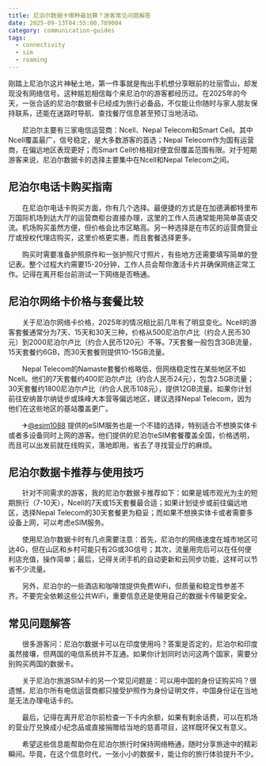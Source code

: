 ```yaml
---
title: 尼泊尔数据卡哪种最划算？游客常见问题解答
date: 2025-09-13T04:55:00.709004
category: communication-guides
tags:
  - connectivity
  - sim
  - roaming
---
```


刚踏上尼泊尔这片神秘土地，第一件事就是掏出手机想分享眼前的壮丽雪山，却发现没有网络信号。这种尴尬相信每个来尼泊尔的游客都经历过。在2025年的今天，一张合适的尼泊尔数据卡已经成为旅行必备品，不仅能让你随时与家人朋友保持联系，还能在迷路时导航、查找餐厅信息甚至预订当地活动。

　　尼泊尔主要有三家电信运营商：Ncell、Nepal Telecom和Smart Cell。其中Ncell覆盖最广，信号稳定，是大多数游客的首选；Nepal Telecom作为国有运营商，在偏远地区表现更好；而Smart Cell价格相对便宜但覆盖范围有限。对于短期游客来说，尼泊尔数据卡的选择主要集中在Ncell和Nepal Telecom之间。

## 尼泊尔电话卡购买指南

　　在尼泊尔电话卡购买方面，你有几个选择。最便捷的方式是在加德满都特里布万国际机场到达大厅的运营商柜台直接办理，这里的工作人员通常能用简单英语交流。机场购买虽然方便，但价格会比市区略高。另一种选择是在市区的运营商营业厅或授权代理店购买，这里价格更实惠，而且套餐选择更多。

　　购买时需要准备护照原件和一张护照尺寸照片，有些地方还需要填写简单的登记表。整个过程大约需要15-20分钟，工作人员会帮你激活卡片并确保网络正常工作。记得在离开柜台前测试一下网络是否畅通。

## 尼泊尔网络卡价格与套餐比较

　　关于尼泊尔网络卡价格，2025年的情况相比前几年有了明显变化。Ncell的游客套餐通常分为7天、15天和30天三种，价格从500尼泊尔卢比（约合人民币30元）到2000尼泊尔卢比（约合人民币120元）不等。7天套餐一般包含3GB流量，15天套餐约6GB，而30天套餐则提供10-15GB流量。

　　Nepal Telecom的Namaste套餐价格略低，但网络稳定性在某些地区不如Ncell。他们的7天套餐约400尼泊尔卢比（约合人民币24元），包含2.5GB流量；30天套餐约1800尼泊尔卢比（约合人民币108元），提供12GB流量。如果你计划前往安纳普尔纳徒步或珠峰大本营等偏远地区，建议选择Nepal Telecom，因为他们在这些地区的基站覆盖更广。

　　✈[@esim1088](https://t.me/s/esim1088) 提供的eSIM服务也是一个不错的选择，特别适合不想换实体卡或者多设备同时上网的游客。他们提供的尼泊尔eSIM套餐覆盖全国，价格透明，而且可以出发前就在线购买，落地即用，省去了寻找营业厅的麻烦。

## 尼泊尔数据卡推荐与使用技巧

　　针对不同需求的游客，我的尼泊尔数据卡推荐如下：如果是城市观光为主的短期旅行（7-10天），Ncell的7天或15天套餐最合适；如果计划徒步或前往偏远地区，选择Nepal Telecom的30天套餐更为稳妥；而如果不想换实体卡或者需要多设备上网，可以考虑eSIM服务。

　　使用尼泊尔数据卡时有几点需要注意：首先，尼泊尔的网络速度在城市地区可达4G，但在山区和乡村可能只有2G或3G信号；其次，流量用完后可以在任何便利店充值，操作简单；最后，记得关闭手机的自动更新和云同步功能，这样可以节省不少流量。

　　另外，尼泊尔的一些酒店和咖啡馆提供免费WiFi，但质量和稳定性参差不齐。不要完全依赖这些公共WiFi，重要信息还是使用自己的数据卡传输更安全。

## 常见问题解答

　　很多游客问：尼泊尔数据卡可以在印度使用吗？答案是否定的，尼泊尔和印度虽然接壤，但两国的电信系统并不互通。如果你计划同时访问这两个国家，需要分别购买两国的数据卡。

　　关于尼泊尔旅游SIM卡的另一个常见问题是：可以用中国的身份证购买吗？很遗憾，尼泊尔所有电信运营商都只接受护照作为身份证明文件，中国身份证在当地是无法办理电话卡的。

　　最后，记得在离开尼泊尔前检查一下卡内余额，如果有剩余话费，可以在机场的营业厅兑换成小纪念品或直接捐赠给当地的慈善项目，这样既环保又有意义。

　　希望这些信息能帮助你在尼泊尔旅行时保持网络畅通，随时分享旅途中的精彩瞬间。毕竟，在这个信息时代，一张小小的数据卡，能让你的旅行体验提升不少。